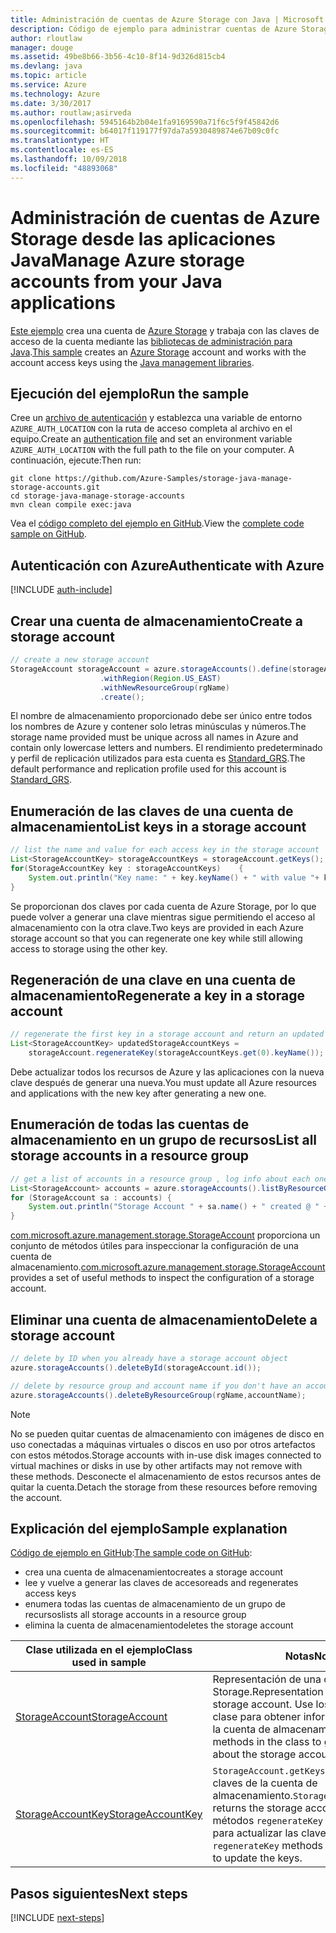```yaml
---
title: Administración de cuentas de Azure Storage con Java | Microsoft Docs
description: Código de ejemplo para administrar cuentas de Azure Storage mediante el SDK de Azure para Java
author: rloutlaw
manager: douge
ms.assetid: 49be8b66-3b56-4c10-8f14-9d326d815cb4
ms.devlang: java
ms.topic: article
ms.service: Azure
ms.technology: Azure
ms.date: 3/30/2017
ms.author: routlaw;asirveda
ms.openlocfilehash: 5945164b2b04e1fa9169590a71f6c5f9f45842d6
ms.sourcegitcommit: b64017f119177f97da7a5930489874e67b09c0fc
ms.translationtype: HT
ms.contentlocale: es-ES
ms.lasthandoff: 10/09/2018
ms.locfileid: "48893068"
---
```

# <a name="manage-azure-storage-accounts-from-your-java-applications"></a><span data-ttu-id="038eb-103">Administración de cuentas de Azure Storage desde las aplicaciones Java</span><span class="sxs-lookup"><span data-stu-id="038eb-103">Manage Azure storage accounts from your Java applications</span></span>

<span data-ttu-id="038eb-104">[Este ejemplo](https://github.com/Azure-Samples/storage-java-manage-storage-accounts) crea una cuenta de [Azure Storage](https://docs.microsoft.com/azure/storage/storage-introduction) y trabaja con las claves de acceso de la cuenta mediante las [bibliotecas de administración para Java](https://github.com/Azure/azure-sdk-for-java).</span><span class="sxs-lookup"><span data-stu-id="038eb-104">[This sample](https://github.com/Azure-Samples/storage-java-manage-storage-accounts) creates an [Azure Storage](https://docs.microsoft.com/azure/storage/storage-introduction) account and works with the account access keys using the [Java management libraries](https://github.com/Azure/azure-sdk-for-java).</span></span> 

## <a name="run-the-sample"></a><span data-ttu-id="038eb-105">Ejecución del ejemplo</span><span class="sxs-lookup"><span data-stu-id="038eb-105">Run the sample</span></span>

<span data-ttu-id="038eb-106">Cree un [archivo de autenticación](https://github.com/Azure/azure-sdk-for-java/blob/master/AUTH.md) y establezca una variable de entorno `AZURE_AUTH_LOCATION` con la ruta de acceso completa al archivo en el equipo.</span><span class="sxs-lookup"><span data-stu-id="038eb-106">Create an [authentication file](https://github.com/Azure/azure-sdk-for-java/blob/master/AUTH.md) and set an environment variable `AZURE_AUTH_LOCATION` with the full path to the file on your computer.</span></span> <span data-ttu-id="038eb-107">A continuación, ejecute:</span><span class="sxs-lookup"><span data-stu-id="038eb-107">Then run:</span></span>

```
git clone https://github.com/Azure-Samples/storage-java-manage-storage-accounts.git
cd storage-java-manage-storage-accounts
mvn clean compile exec:java
```

<span data-ttu-id="038eb-108">Vea el [código completo del ejemplo en GitHub](https://github.com/Azure-Samples/storage-java-manage-storage-accounts).</span><span class="sxs-lookup"><span data-stu-id="038eb-108">View the [complete code sample on GitHub](https://github.com/Azure-Samples/storage-java-manage-storage-accounts).</span></span>

## <a name="authenticate-with-azure"></a><span data-ttu-id="038eb-109">Autenticación con Azure</span><span class="sxs-lookup"><span data-stu-id="038eb-109">Authenticate with Azure</span></span>

[!INCLUDE [auth-include](includes/java-auth-include.md)] 

## <a name="create-a-storage-account"></a><span data-ttu-id="038eb-110">Crear una cuenta de almacenamiento</span><span class="sxs-lookup"><span data-stu-id="038eb-110">Create a storage account</span></span>

```java
// create a new storage account
StorageAccount storageAccount = azure.storageAccounts().define(storageAccountName)
                    .withRegion(Region.US_EAST)
                    .withNewResourceGroup(rgName)
                    .create();
```

<span data-ttu-id="038eb-111">El nombre de almacenamiento proporcionado debe ser único entre todos los nombres de Azure y contener solo letras minúsculas y números.</span><span class="sxs-lookup"><span data-stu-id="038eb-111">The storage name provided must be unique across all names in Azure and contain only lowercase letters and numbers.</span></span> <span data-ttu-id="038eb-112">El rendimiento predeterminado y perfil de replicación utilizados para esta cuenta es [Standard_GRS](https://docs.microsoft.com/azure/storage/storage-redundancy#geo-redundant-storage).</span><span class="sxs-lookup"><span data-stu-id="038eb-112">The default performance and replication profile used for this account is [Standard_GRS](https://docs.microsoft.com/azure/storage/storage-redundancy#geo-redundant-storage).</span></span>

## <a name="list-keys-in-a-storage-account"></a><span data-ttu-id="038eb-113">Enumeración de las claves de una cuenta de almacenamiento</span><span class="sxs-lookup"><span data-stu-id="038eb-113">List keys in a storage account</span></span>
```java
// list the name and value for each access key in the storage account
List<StorageAccountKey> storageAccountKeys = storageAccount.getKeys();
for(StorageAccountKey key : storageAccountKeys)    {
    System.out.println("Key name: " + key.keyName() + " with value "+ key.value());
}
```

<span data-ttu-id="038eb-114">Se proporcionan dos claves por cada cuenta de Azure Storage, por lo que puede volver a generar una clave mientras sigue permitiendo el acceso al almacenamiento con la otra clave.</span><span class="sxs-lookup"><span data-stu-id="038eb-114">Two keys are provided in each Azure storage account so that you can regenerate one key while still allowing access to storage using the other key.</span></span>

## <a name="regenerate-a-key-in-a-storage-account"></a><span data-ttu-id="038eb-115">Regeneración de una clave en una cuenta de almacenamiento</span><span class="sxs-lookup"><span data-stu-id="038eb-115">Regenerate a key in a storage account</span></span>

```java
// regenerate the first key in a storage account and return an updated list of keys 
List<StorageAccountKey> updatedStorageAccountKeys =
    storageAccount.regenerateKey(storageAccountKeys.get(0).keyName());
```

<span data-ttu-id="038eb-116">Debe actualizar todos los recursos de Azure y las aplicaciones con la nueva clave después de generar una nueva.</span><span class="sxs-lookup"><span data-stu-id="038eb-116">You must update all Azure resources and applications with the new key after generating a new one.</span></span>

## <a name="list-all-storage-accounts-in-a-resource-group"></a><span data-ttu-id="038eb-117">Enumeración de todas las cuentas de almacenamiento en un grupo de recursos</span><span class="sxs-lookup"><span data-stu-id="038eb-117">List all storage accounts in a resource group</span></span>
```java
// get a list of accounts in a resource group , log info about each one
List<StorageAccount> accounts = azure.storageAccounts().listByResourceGroup(rgName);
for (StorageAccount sa : accounts) {
    System.out.println("Storage Account " + sa.name() + " created @ " + sa.creationTime());
}
```

<span data-ttu-id="038eb-118">[com.microsoft.azure.management.storage.StorageAccount](https://docs.microsoft.com/java/api/com.microsoft.azure.management.storage._storage_account) proporciona un conjunto de métodos útiles para inspeccionar la configuración de una cuenta de almacenamiento.</span><span class="sxs-lookup"><span data-stu-id="038eb-118">[com.microsoft.azure.management.storage.StorageAccount](https://docs.microsoft.com/java/api/com.microsoft.azure.management.storage._storage_account) provides a set of useful methods to inspect the configuration of a storage account.</span></span>

## <a name="delete-a-storage-account"></a><span data-ttu-id="038eb-119">Eliminar una cuenta de almacenamiento</span><span class="sxs-lookup"><span data-stu-id="038eb-119">Delete a storage account</span></span>
```java
// delete by ID when you already have a storage account object
azure.storageAccounts().deleteById(storageAccount.id());

// delete by resource group and account name if you don't have an account object
azure.storageAccounts().deleteByResourceGroup(rgName,accountName);
```

> [!NOTE]
> <span data-ttu-id="038eb-120">No se pueden quitar cuentas de almacenamiento con imágenes de disco en uso conectadas a máquinas virtuales o discos en uso por otros artefactos con estos métodos.</span><span class="sxs-lookup"><span data-stu-id="038eb-120">Storage accounts with in-use disk images connected to virtual machines or disks in use by other artifacts may not remove with these methods.</span></span> <span data-ttu-id="038eb-121">Desconecte el almacenamiento de estos recursos antes de quitar la cuenta.</span><span class="sxs-lookup"><span data-stu-id="038eb-121">Detach the storage from these resources before removing the account.</span></span>

## <a name="sample-explanation"></a><span data-ttu-id="038eb-122">Explicación del ejemplo</span><span class="sxs-lookup"><span data-stu-id="038eb-122">Sample explanation</span></span>

<span data-ttu-id="038eb-123">[Código de ejemplo en GitHub](https://github.com/Azure-Samples/storage-java-manage-storage-accounts):</span><span class="sxs-lookup"><span data-stu-id="038eb-123">[The sample code on GitHub](https://github.com/Azure-Samples/storage-java-manage-storage-accounts):</span></span>

- <span data-ttu-id="038eb-124">crea una cuenta de almacenamiento</span><span class="sxs-lookup"><span data-stu-id="038eb-124">creates a storage account</span></span>
- <span data-ttu-id="038eb-125">lee y vuelve a generar las claves de acceso</span><span class="sxs-lookup"><span data-stu-id="038eb-125">reads and regenerates access keys</span></span>
- <span data-ttu-id="038eb-126">enumera todas las cuentas de almacenamiento de un grupo de recursos</span><span class="sxs-lookup"><span data-stu-id="038eb-126">lists all storage accounts in a resource group</span></span>
- <span data-ttu-id="038eb-127">elimina la cuenta de almacenamiento</span><span class="sxs-lookup"><span data-stu-id="038eb-127">deletes the storage account</span></span> 

| <span data-ttu-id="038eb-128">Clase utilizada en el ejemplo</span><span class="sxs-lookup"><span data-stu-id="038eb-128">Class used in sample</span></span> | <span data-ttu-id="038eb-129">Notas</span><span class="sxs-lookup"><span data-stu-id="038eb-129">Notes</span></span>
|-------|-------|
| [<span data-ttu-id="038eb-130">StorageAccount</span><span class="sxs-lookup"><span data-stu-id="038eb-130">StorageAccount</span></span>](https://docs.microsoft.com/java/api/com.microsoft.azure.management.storage._storage_account)  | <span data-ttu-id="038eb-131">Representación de una cuenta de Azure Storage.</span><span class="sxs-lookup"><span data-stu-id="038eb-131">Representation of an Azure storage account.</span></span> <span data-ttu-id="038eb-132">Use los métodos de la clase para obtener información acerca de la cuenta de almacenamiento.</span><span class="sxs-lookup"><span data-stu-id="038eb-132">Use the methods in the class to get information about the storage account.</span></span>
| [<span data-ttu-id="038eb-133">StorageAccountKey</span><span class="sxs-lookup"><span data-stu-id="038eb-133">StorageAccountKey</span></span>](https://docs.microsoft.com/java/api/com.microsoft.azure.management.storage._storage_account_key) | <span data-ttu-id="038eb-134">`StorageAccount.getKeys()` devuelve las claves de la cuenta de almacenamiento.</span><span class="sxs-lookup"><span data-stu-id="038eb-134">`StorageAccount.getKeys()` returns the storage account keys.</span></span> <span data-ttu-id="038eb-135">Use los métodos `regenerateKey` de `StorageAccount` para actualizar las claves.</span><span class="sxs-lookup"><span data-stu-id="038eb-135">Use the `regenerateKey` methods in `StorageAccount` to update the keys.</span></span>

## <a name="next-steps"></a><span data-ttu-id="038eb-136">Pasos siguientes</span><span class="sxs-lookup"><span data-stu-id="038eb-136">Next steps</span></span>

[!INCLUDE [next-steps](includes/java-next-steps.md)]